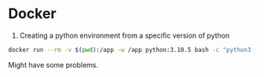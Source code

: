 # Docker

1. Creating a python environment from a specific version of python

```bash
docker run --rm -v $(pwd):/app -w /app python:3.10.5 bash -c "python3 -m venv .venv"
```

Might have some problems.
